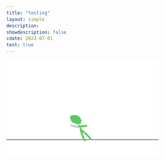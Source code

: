 ```yaml
---
title: "testing"
layout: simple
description: 
showdescription: false
cdate: 2023-07-01
test: true
---
```


![frame2](../assets/test/frame2.png)
